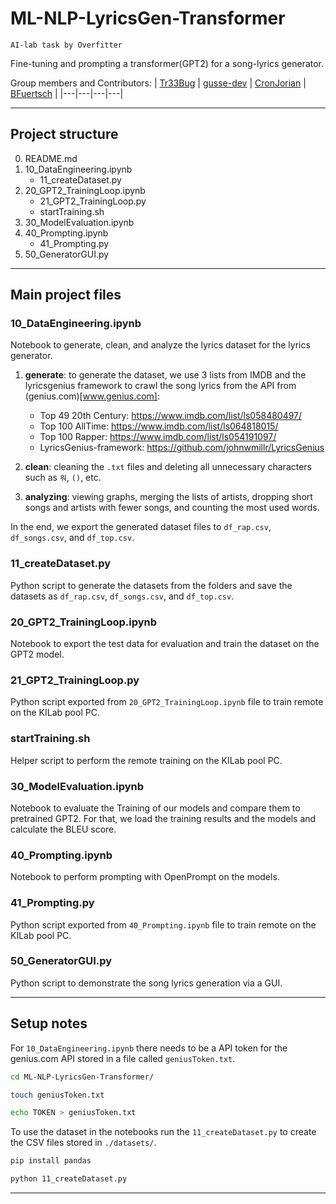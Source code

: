 # ML-NLP-LyricsGen-Transformer
`AI-lab task by Overfitter`

Fine-tuning and prompting a transformer(GPT2) for a song-lyrics generator.


Group members and Contributors:
| [Tr33Bug](https://github.com/Tr33Bug)  | [gusse-dev](https://github.com/Gusse-dev)  | [CronJorian](https://github.com/CronJorian)  | [BFuertsch](https://github.com/BenJosh95)  |
|---|---|---|---|

---

## Project structure
0. README.md
1. 10_DataEngineering.ipynb
    - 11_createDataset.py
2.  20_GPT2_TrainingLoop.ipynb
    - 21_GPT2_TrainingLoop.py
    - startTraining.sh
3. 30_ModelEvaluation.ipynb
4. 40_Prompting.ipynb
    - 41_Prompting.py
5. 50_GeneratorGUI.py

--- 
## Main project files

### 10_DataEngineering.ipynb
Notebook to generate, clean, and analyze the lyrics dataset for the lyrics generator. 

1. **generate**: to generate the dataset, we use 3 lists from IMDB and the lyricsgenius framework to crawl the song lyrics from the API from (genius.com)[www.genius.com]:
    - Top 49 20th Century: https://www.imdb.com/list/ls058480497/
    - Top 100 AllTime: https://www.imdb.com/list/ls064818015/
    - Top 100 Rapper: https://www.imdb.com/list/ls054191097/
    - LyricsGenius-framework: https://github.com/johnwmillr/LyricsGenius
    
2. **clean**: cleaning the `.txt` files and deleting all unnecessary characters such as `워`, `()`, etc.
3. **analyzing**: viewing graphs, merging the lists of artists, dropping short songs and artists with fewer songs, and counting the most used words. 

In the end, we export the generated dataset files to `df_rap.csv`, `df_songs.csv`, and `df_top.csv`.

### 11_createDataset.py
Python script to generate the datasets from the folders and save the datasets as `df_rap.csv`, `df_songs.csv`, and `df_top.csv`.

### 20_GPT2_TrainingLoop.ipynb
Notebook to export the test data for evaluation and train the dataset on the GPT2 model. 

### 21_GPT2_TrainingLoop.py
Python script exported from `20_GPT2_TrainingLoop.ipynb` file to train remote on the KILab pool PC.  

### startTraining.sh
Helper script to perform the remote training on the KILab pool PC.

### 30_ModelEvaluation.ipynb
Notebook to evaluate the Training of our models and compare them to pretrained GPT2. For that, we load the training results and the models and calculate the BLEU score.

### 40_Prompting.ipynb
Notebook to perform prompting with OpenPrompt on the models. 

### 41_Prompting.py
Python script exported from `40_Prompting.ipynb` file to train remote on the KILab pool PC.

### 50_GeneratorGUI.py
Python script to demonstrate the song lyrics generation via a GUI.


---

## Setup notes

For `10_DataEngineering.ipynb` there needs to be a API token for the genius.com API stored in a file called `geniusToken.txt`.
```Bash
cd ML-NLP-LyricsGen-Transformer/

touch geniusToken.txt

echo TOKEN > geniusToken.txt
```
To use the dataset in the notebooks run the `11_createDataset.py` to create the CSV files stored in `./datasets/`.

```Bash
pip install pandas

python 11_createDataset.py
```

---

